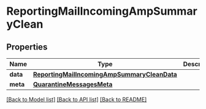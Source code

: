 # ReportingMailIncomingAmpSummaryClean

## Properties
Name | Type | Description | Notes
------------ | ------------- | ------------- | -------------
**data** | [**ReportingMailIncomingAmpSummaryCleanData**](ReportingMailIncomingAmpSummaryCleanData.md) |  | [optional] 
**meta** | [**QuarantineMessagesMeta**](QuarantineMessagesMeta.md) |  | [optional] 

[[Back to Model list]](../README.md#documentation-for-models) [[Back to API list]](../README.md#documentation-for-api-endpoints) [[Back to README]](../README.md)

